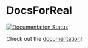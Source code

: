 # DocsForReal

[![Documentation Status](https://readthedocs.org/projects/name/badge/?version=latest)](https://docsforreal.readthedocs.io/en/latest/?badge=latest)

Check out the [documentation](https://docsforreal.readthedocs.io)!